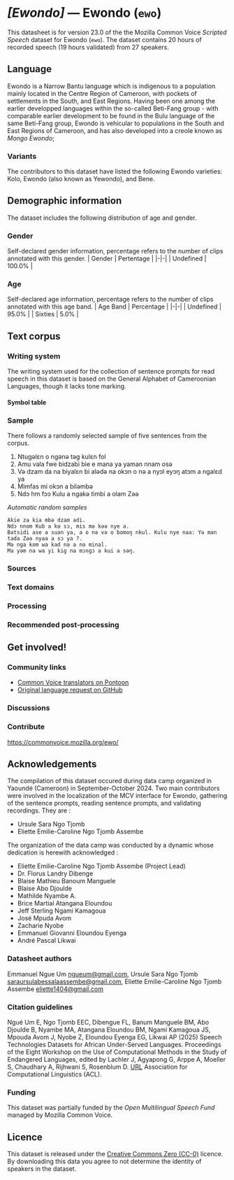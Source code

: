 # *[Ewondo]* &mdash; Ewondo (`ewo`)
This datasheet is for version 23.0 of the the Mozilla Common Voice *Scripted Speech* dataset 
for Ewondo (`ewo`). The dataset contains 20 hours of recorded
speech (19 hours validated) from 27 speakers.

## Language
Ewondo is a Narrow Bantu language which is indigenous to a population mainly located in the Centre Region of Cameroon, with pockets of settlements in the South, and East Regions. Having been one among the earlier developped languages within the so-called Beti-Fang group - with comparable earlier development to be found in the Bulu language of the same Beti-Fang group, Ewondo is vehicular to populations in the South and East Regions of Cameroon, and has also developed into a creole known as *Mongo Ewondo*;
<!-- {{LANGUAGE_DESCRIPTION}} -->
<!-- Provide a brief (1-2 paragraph) description of your language -->

### Variants
The contributors to this dataset have listed the following Ewondo varieties: Kolo, Ewondo (also known as Yewondo), and Bene.
<!-- {{VARIANT_DESCRIPTION}} -->
<!-- @ OPTIONAL @ -->
<!-- Describe the variants (MCV variants) of your language -->

## Demographic information
The dataset includes the following distribution of age and gender.
<!-- You can get a lot of the information in this section from https://analyzer.cv-toolbox.web.tr/browse -->

### Gender
Self-declared gender information, percentage refers to the number of clips annotated with this gender.
| Gender | Pertentage |
|-|-|
| Undefined | 100.0% |
<!-- {{GENDER_TABLE}} -->
<!-- @ AUTOMATICALLY GENERATED @ -->
<!-- | Gender | Frequency |
|--------|-----------|
| male, masculine | ? |
| undeclared | ? |
| female, feminine | ? | -->

### Age
Self-declared age information, percentage refers to the number of clips annotated with this age band.
| Age Band | Percentage |
|-|-|
| Undefined | 95.0% |
| Sixties | 5.0% |
<!-- {{AGE_TABLE}} -->
<!-- @ AUTOMATICALLY GENERATED @ -->
<!-- | Age band | Frequency |
|----------|-----------|
| teens | ? |
| twenties | ? |
| thirties | ? |
| fourties | ? |
| fifties | ? |
   ...if other age ranges are present in your data, add rows... -->

## Text corpus
<!-- {{TEXT_CORPUS_DESCRIPTION}} -->
<!-- @ OPTIONAL @ -->
<!-- An overview of the text corpus, with information such as average length (in characters and words) of validated sentences. -->

### Writing system
The writing system used for the collection of sentence prompts for read speech in this dataset is based on the General Alphabet of Cameroonian Languages, though it lacks tone marking.
<!-- {{WRITING_SYSTEM_DESCRIPTION}} -->
<!-- @ OPTIONAL @ -->
<!-- A description of the writing system (or writing systems) used in the text corpus -->

#### Symbol table
<!-- {{ALPHABET_TABLE}} -->
<!-- @ OPTIONAL @ -->
<!-- If the writing system is alphabetic, you can include the valid alphabet here -->

### Sample
There follows a randomly selected sample of five sentences from the corpus.

1. Ntugəlɛn o ngənə təg kulɛn fol
2. Amu vala fwe bidzabi bie e mana ya yaman nnam osə
3. Və dzam da na biyalɛn bi alədə na okɔn o nə a nyɔl eyɔŋ atɔm a ngalɛd ya
4. Mimfas mi okɔn a biləmbə
5. Ndɔ hm fɔɔ Kulu a ngakǝ timbi a olam Zǝǝ

*Automatic random samples*

```
Akie za kia mbə dzam adi.
Ndɔ nnom Kub a kǝ sɔ, mis mǝ kǝǝ nye a.
Batsidi ase a suan ya, a o nə vǝ o bomoŋ nkul. Kulu nye naa: Yǝ man tada Zǝə nyaa a sɔ ya ?.
Mə nga kom wa kad nə a nə minal.
Ma yəm na wa yi kig na mɔngɔ a kui a səŋ.
```
<!-- {{SENTENCES_SAMPLE}} -->

### Sources
<!-- {{SOURCES_LIST}} -->
<!-- @ OPTIONAL @ -->
<!-- A list of sentence sources, can be curated to the top-N -->

### Text domains
<!-- {{TEXT_DOMAIN_DESCRIPTION}} -->
<!-- @ OPTIONAL @ -->
<!-- What text domains are represented in the corpus? -->

### Processing
<!-- {{PROCESSING_DESCRIPTION}} -->
<!-- @ OPTIONAL @ -->
<!-- How has the text data been processed -->

### Recommended post-processing
<!-- {{RECOMMENDED_POSTPROCESSING_DESCRIPTION}} -->
<!-- @ OPTIONAL @ -->
<!-- What should people do before they use the data, for example Unicode normalisation -->

## Get involved!

### Community links
* [Common Voice translators on Pontoon](https://pontoon.mozilla.org/ewo/common-voice/contributors/)
* [Original language request on GitHub](https://github.com/common-voice/common-voice/issues/4157)
<!-- {{COMMUNITY_LINKS_LIST}} -->
<!-- @ OPTIONAL @ -->
<!-- Links to community chats / fora -->

### Discussions
<!-- {{DISCUSSION_LINKS_LIST}} -->
<!-- @ OPTIONAL @ -->
<!-- Any links to discussions, for example on Discourse or other fora or blogs can be included here -->

### Contribute
https://commonvoice.mozilla.org/ewo/
<!-- {{CONTRIBUTE_LINKS_LIST}} -->
<!-- Here you can include links for how to contribute to the dataset -->

## Acknowledgements
The compilation of this dataset occured during data camp organized in Yaoundé (Cameroon) in September-October 2024. Two main contributors were involved in the localization of the MCV interface for Ewondo, gathering of the sentence prompts, reading sentence prompts, and validating recordings. They are :
- Ursule Sara Ngo Tjomb
- Eliette Emilie-Caroline Ngo Tjomb Assembe

The organization of the data camp was conducted by a dynamic whose dedication is herewith acknowledged :
- Eliette Emilie-Caroline Ngo Tjomb Assembe (Project Lead)
- Dr. Florus Landry Dibenge
- Blaise Mathieu Banoum Manguele
- Blaise Abo Djoulde
- Mathilde Nyambe A.
- Brice Martial Atangana Eloundou
- Jeff Sterling Ngami Kamagoua
- José Mpuda Avom
- Zacharie Nyobe
- Emmanuel Giovanni Eloundou Eyenga
- André Pascal Likwai

### Datasheet authors
Emmanuel Ngue Um <ngueum@gmail.com>, Ursule Sara Ngo Tjomb <saraursulabessalaassembe@gmail.com>, Eliette Emilie-Caroline Ngo Tjomb Assembe <eliette1404@gmail.com>
<!-- {{DATASHEET_AUTHORS_LIST}} -->
<!-- A list in the format of: Your Name <email@email.com> -->

### Citation guidelines
Ngué Um E, Ngo Tjomb EEC, Dibengue FL, Banum Manguele BM, Abo Djoulde B, Nyambe MA, Atangana Eloundou BM, Ngami Kamagoua JS, Mpouda Avom J, Nyobe Z, Eloundou Eyenga EG, Likwai AP (2025) Speech Technologies Datasets for African Under-Served Languages. Proceedings of the Eight Workshop on the Use of Computational Methods in the Study of Endangered Languages, edited by Lachler J, Agyapong G, Arppe A, Moeller S, Chaudhary A, Rijhwani S, Rosenblum D. [URL](https://aclanthology.org/2025.computel-main.pdf) 
Association for Computational Linguistics (ACL).
<!-- {{CITATION_DESCRIPTION}} -->
<!-- @ OPTIONAL @ -->
<!-- If you published a paper and would like people to cite it, you can include the BiBTeX here -->

### Funding
This dataset was partially funded by the *Open Multilingual Speech Fund* managed by Mozilla Common Voice.
<!-- {{FUNDING_DESCRIPTION}} -->
<!-- @ OPTIONAL @ -->
<!-- If you received any funding, you can include the acknowledgement here -->

## Licence
This dataset is released under the [Creative Commons Zero (CC-0)](https://creativecommons.org/public-domain/cc0/) licence. By downloading this data
you agree to not determine the identity of speakers in the dataset.